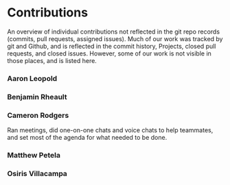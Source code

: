 # Contributions

An overview of individual contributions not reflected in the git repo records (commits, pull requests, assigned issues).
Much of our work was tracked by git and Github, and is reflected in the commit history, Projects, closed pull requests, and closed issues. 
However, some of our work is not visible in those places, and is listed here.

### Aaron Leopold

### Benjamin Rheault

### Cameron Rodgers
Ran meetings, did one-on-one chats and voice chats to help teammates, and set most of the agenda for what needed to be done. 

### Matthew Petela

### Osiris Villacampa
